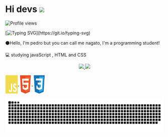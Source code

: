 <h1 align="left">Hi devs <img src="https://raw.githubusercontent.com/kaueMarques/kaueMarques/master/hi.gif" width="30px"></h1>
<p align="left"> <img src="https://komarev.com/ghpvc/?username=dev-nagato&color=green" alt="Profile views" /> </p>

[![Typing SVG](https://readme-typing-svg.herokuapp.com/?color=00bfbf&size=35&center=true&vCenter=true&width=1000&lines=seja+Bem+vindo+ao+meu+github,+me+chamo+dev+-+nagato.;)](https://git.io/typing-svg)

⚫Hello, I'm pedro but you can call me nagato, I'm a programming student!

💻 studying javaScript , HTML and CSS

<div align="center">
  <a href="https://github.com/dev-nagato">
  <img height="180em" src="https://github-readme-stats.vercel.app/api?username=dev-nagato&show_icons=true&theme=cobalt&include_all_commits=true&count_private=true"/>
  <img height="180em" src="https://github-readme-stats.vercel.app/api/top-langs/?username=dev-nagato&layout=compact&langs_count=3&theme=cobalt"/>
</div>
  <div style="display: inline_block"><br>
  <img align="center" alt="nagato-Js" height="60" width="40" src="https://raw.githubusercontent.com/devicons/devicon/master/icons/javascript/javascript-plain.svg">
  <img align="center" alt="nagato-HTML" height="60" width="40" src="https://raw.githubusercontent.com/devicons/devicon/master/icons/html5/html5-original.svg">
  <img align="center" alt="nagato-CSS" height="60" width="40" src="https://raw.githubusercontent.com/devicons/devicon/master/icons/css3/css3-original.svg">

  
    
    
 ![Snake animation](https://github.com/dev-nagato/dev-nagato/blob/main/github-contribution-grid-snake.svg)
    
     

